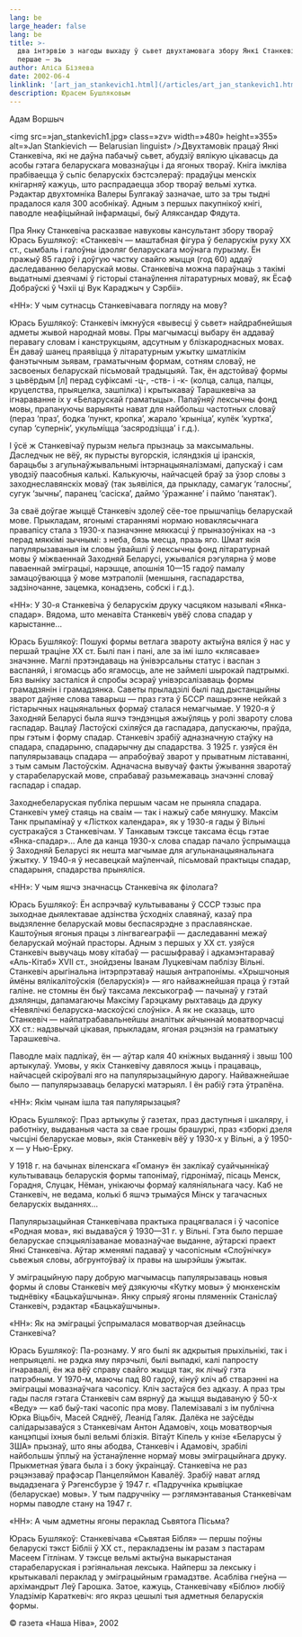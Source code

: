 ```yaml
---
lang: be
large_header: false
lang: be
title: >-
  два інтэрвію з нагоды выхаду ў сьвет двухтамовага збору Янкі Станкевіча:
  першае – зь
author: Аліса Бізяева
date: 2002-06-4
linklink: '[art_jan_stankevich1.html](/articles/art_jan_stankevich1.html)'
description: Юрасем Бушляковым
---
```



Адам Воршыч

<img src=»jan_stankevich1.jpg» class=»zv» width=»480» height=»355» alt=»Jan Stankievich — Belarusian linguist» />Двухтамовік працаў Янкі Станкевіча, які не даўна пабачыў сьвет, абудзіў вялікую цiкавасць да асобы гэтага беларускага мовазнаўцы і да ягоных твораў. Кніга імкліва прабіваецца ў сьпіс беларускіх бэстсэлераў: прадаўцы менскіх кнігарняў кажуць, што распрадаецца збор твораў вельмі хутка. Рэдактар двухтомніка Валеры Булгакаў зазначае, што за тры тыдні прадалося каля 300 асобнікаў. Адным з першых пакупнікоў кнігі, паводле неафіцыйнай інфармацыі, быў Аляксандар Фядута.

Пра Янку Станкевiча расказвае навуковы кансультант збору твораў Юрась Бушлякоў: «Станкевіч — маштабная фігура ў беларускiм руху ХХ ст., сымбаль і галоўны ідэоляг беларускага моўнага пурызму. Ён пражыў 85 гадоў і доўгую частку свайго жыцця (год 60) аддаў даследаванню беларускай мовы. Станкевiча можна параўнаць з такімі выдатнымі дзеячамі ў гісторыі станаўлення літаратурных моваў, як Ёсаф Добраўскi ў Чэхii ці Вук Караджыч у Сэрбіі».

«НН»: У чым сутнасць Станкевічавага погляду на мову?

Юрась Бушлякоў: Станкевiч iмкнуўся «вывесцi ў сьвет» найдрабнейшыя адметы жывой народнай мовы. Пры магчымасцi выбару ён аддаваў перавагу словам і канструкцыям, адсутным у блiзкароднасных мовах. Ён даваў шанец праявiцца ў лiтаратурным ужытку шматлiкiм фанэтычным зьявам, граматычным формам, сотням словаў, не засвоеных беларускай пiсьмовай традыцыяй. Так, ён адстойваў формы з цьвёрдым [л] перад суфiксамi -ц-, -ств- i -к- (колца, салца, палцы, круцелства, прыяцелка, зашпiлка) i крытыкаваў Тарашкевiча за iгнараванне iх у «Беларускай граматыцы». Папаўняў лексычны фонд мовы, прапануючы варыянты нават для найбольш частотных словаў (пераз ‘праз’, бодка ‘пункт, кропка’, жарало ‘крынiца’, кулёк ‘куртка’, супар ‘супернiк’, укульмiцца ‘засяродзiцца’ i г.д.).

І ўсё ж Станкевічаў пурызм нельга прызнаць за максымальны. Даследчык не  вёў, як пурысты вугорскiя, iсляндзкiя цi iранскiя, барацьбы з агульнаўжывальнымi iнтэрнацыяналiзмамi, дапускаў i сам уводзiў паасобныя калькi. Калькуючы, найчасцей браў за ўзор словы з заходнеславянскiх моваў (так зьявiлiся, да прыкладу, самагук ‘галосны’, сугук ‘зычны’, паранец ‘сасiска’, даймо ‘ўражанне’ i паймо ‘панятак’).

За сваё доўгае жыццё Станкевiч здолеў сёе-тое прышчапiць беларускай мове. Прыкладам, ягонымi стараннямi нормаю новаклясычнага правапiсу стала з 1930-х пазначэнне мяккасцi ў прыназоўнiках на -з перад мяккiмi зычнымi: з неба, бязь месца, празь яго. Шмат якiя папулярызаваныя ім словы ўвайшлi ў лексычны фонд лiтаратурнай мовы ў мiжваеннай Заходняй Беларусi, ужывалiся рэгулярна ў мове паваеннай эмiграцыi, нарэшце, апошнiя 10—15 гадоў памалу замацоўваюцца ў мове мэтраполii (меншыня, гаспадарства, задзiночанне, зацемка, конадзень, собскi i г.д.).

«НН»: У 30-я Станкевіча ў беларускім друку часцяком называлі «Янка-спадар». Вядома, што менавіта Станкевіч увёў слова спадар у карыстанне...

Юрась Бушлякоў: Пошукі формы ветлага звароту актыўна вялiся ў нас у першай трацiне ХХ ст. Былi пан i панi, але за імi ішло «клясавае» значэнне. Маглi прэтэндаваць на ўнiвэрсальны статус i васпан з васпаняй, i ягомасць або ягамосць, але не займелi шырокай падтрымкi. Бяз вынiку засталiся й спробы эсэраў унiвэрсалiзаваць формы грамадзянiн i грамадзянка. Саветы прыладзiлi былi пад дыстанцыйны зварот даўняе слова таварыш — праз гэта ў БССР пашырэнне нейкай з гiстарычных нацыянальных формаў сталася немагчымае. У 1920-я ў Заходняй Беларусi была яшчэ тэндэнцыя ажыўляць у ролi звароту слова гаспадар. Вацлаў Ластоўскi схiляўся да гаспадара, дапускаючы, праўда, пры гэтым i форму спадар. Станкевiч зрабiў адназначную стаўку на спадара, спадарыню, спадарычну ды спадарства. З 1925 г. узяўся ён папулярызаваць спадара — апрабоўваў зварот у прыватным лiставаннi, з тым самым Ластоўскім. Адначасна вывучаў факты ўжывання зваротаў у старабеларускай мове, спрабаваў разьмежаваць значэннi словаў гаспадар i спадар.

Заходнебеларуская публiка першым часам не прыняла спадара. Станкевiч умеў стаяць на сваiм — так i нажыў сабе мянушку. Максім Танк прыпамінаў у «Лісткох календара», як у 1930-я гады ў Вiльнi сустракаўся з Станкевічам. У Танкавым тэксце таксама ёсць гэтае «Янка-спадар»… Але да канца 1930-х слова спадар пачало ўспрымацца ў Заходняй Беларусi як нешта магчымае для агульнанацыянальнага ўжытку. У 1940-я ў несавецкай маўленчай, пiсьмовай практыцы спадар, спадарыня, спадарства прынялiся.

«НН»: У чым яшчэ значнасць Станкевіча як філолага?

Юрась Бушлякоў: Ён аспрэчваў культываваны ў СССР тэзыс пра зыходнае дыялектавае адзiнства ўсходнiх славянаў, казаў пра выдзяленне беларускай мовы беспасярэдне з праславянскае. Каштоўныя ягоныя працы з лiнгвагеаграфii — даследаваннi межаў беларускай моўнай прасторы. Адным з першых у ХХ ст. узяўся Станкевiч вывучаць мову кiтабаў — расшыфраваў i адкамэнтараваў «Аль-Кiтаб» ХVІІ cт., знойдзены Іванам Луцкевiчам паблiзу Вiльнi. Станкевiч арыгiнальна iнтэрпрэтаваў нашыя антрапонiмы. «Хрышчоныя ймёны вялiкалiтоўскiя (беларускiя)» — яго найважнейшая праца ў гэтай галіне. не стомны ён быў таксама лексыкограф — пачынаў у гэтай дзялянцы, дапамагаючы Максiму Гарэцкаму рыхтаваць да друку «Невялiчкi беларуска-маскоўскi слоўнiк». А як не сказаць, што Станкевiч — найпатрабавальнейшы аналiтык айчыннай моватворчасцi ХХ ст.: надзвычай цiкавая, прыкладам, ягоная рэцэнзiя на граматыку Тарашкевiча.

Паводле маiх падлiкаў, ён — аўтар каля 40 кнiжных выданняў i звыш 100 артыкулаў. Умовы, у якіх Станкевічу давялося жыць і працаваць, найчасцей скіроўвалі яго на папулярызацыйную дарогу. Найважнейшае было — папулярызаваць беларускі матэрыял. І ён рабіў гэта ўтрапёна.

«НН»: Якім чынам ішла тая папулярызацыя?

Юрась Бушлякоў: Праз артыкулы ў газетах, праз даступныя i шкаляру, i работнiку, выдаваныя часта за свае грошы брашуркi, праз «зборкi дзеля чысцiнi беларускае мовы», якiя Станкевiч вёў у 1930-х у Вiльнi, а ў 1950-х — у Нью-Ёрку.

У 1918 г. на бачынах вiленскага «Гоману» ён заклiкаў суайчыннiкаў культываваць беларускiя формы тапонiмаў, гiдронiмаў, пiсаць Менск, Горадня, Слуцак, Нёман, унiкаючы формаў калянiяльнага часу. Каб не Станкевiч, не ведама, колькi б яшчэ трымаўся Мiнск у тагачасных беларускiх выданнях…

Папулярызацыйная Станкевiчава практыка працягвалася i ў часопісе «Родная мова», які выдаваўся ў 1930—31 г. у Вільні. Гэта было першае беларускае спэцыялізаванае мовазнаўчае выданне, аўтарскі праект Янкi Станкевiча. Аўтар жменямi падаваў у часопiсным «Слоўнiчку» сьвежыя словы, абгрунтоўваў iх правы на шырэйшы ўжытак.

У эмiграцыйную пару добрую магчымасць папулярызаваць новыя формы й словы Станкевiч меў дзякуючы «Кутку мовы» ў мюнхенскiм тыднёвiку «Бацькаўшчына». Янку спрыяў ягоны пляменнiк Станiслаў Станкевiч, рэдактар «Бацькаўшчыны».

«НН»: Як на эміграцыі ўспрымалася моватворчая дзейнасць Станкевіча?

Юрась Бушлякоў: Па-рознаму. У яго былі як адкрытыя прыхільнікі, так і непрыяцелі. не рэдка яму пярэчылi, былi выпадкi, калi папросту iгнаравалi, ён жа вёў справу свайго жыцця так, як лiчыў гэта патрэбным. У 1970-м, маючы пад 80 гадоў, кiнуў клiч аб стварэннi на эмiграцыi мовазнаўчага часопiсу. Клiч застаўся без адказу. А праз тры гады пасля гэтага Станкевiч сам вярнуў да жыцця выдаваную ў 50-х «Веду» — каб быў-такi часопiс пра мову. Палемiзавалi з iм публiчна Юрка Вiцьбiч, Масей Сяднёў, Леанiд Галяк. Далёка не заўсёды салiдарызаваўся з Станкевiчам Антон Адамовiч, хоць моватворчыя канцэпцыi iхныя былi вельмi блiзкiя. Вiтаўт Кiпель у кнiзе «Беларусы ў ЗША» прызнаў, што яны абодва, Станкевiч i Адамовiч, зрабiлi найбольшы ўплыў на ўстанаўленне нормаў мовы эмiграцыйнага друку. Прыкметная ўвага была i з боку ўкраiнцаў. Станкевiча не  раз рэцэнзаваў прафэсар Панцеляймон Кавалёў. Зрабіў нават агляд выдадзенага ў Рэгенсбурзе ў 1947 г. «Падручнiка крывiцкае (беларускае) мовы». У тым падручніку — рэглямэнтаваныя Станкевічам нормы паводле стану на 1947 г.

«НН»: А чым адметны ягоны пераклад Сьвятога Пісьма?

Юрась Бушлякоў: Станкевiчава «Сьвятая Бiбля» — першы поўны беларускi тэкст Бібліі ў ХХ ст., перакладзены ім разам з пастарам Масеем Гітлінам. У тэксце вельмi актыўна выкарыстаная старабеларуская i рэгiянальная лексыка. Найперш за лексыку i крытыкавалi пераклад у эмiграцыйным грамадзтве. Асаблiва гнеўна — архiмандрыт Леў Гарошка. Затое, кажуць, Станкевiчаву «Бiблю» любіў Уладзімір Караткевіч: яго якраз цешылі тыя адметныя беларускія формы.

© газета «Наша Ніва», 2002

